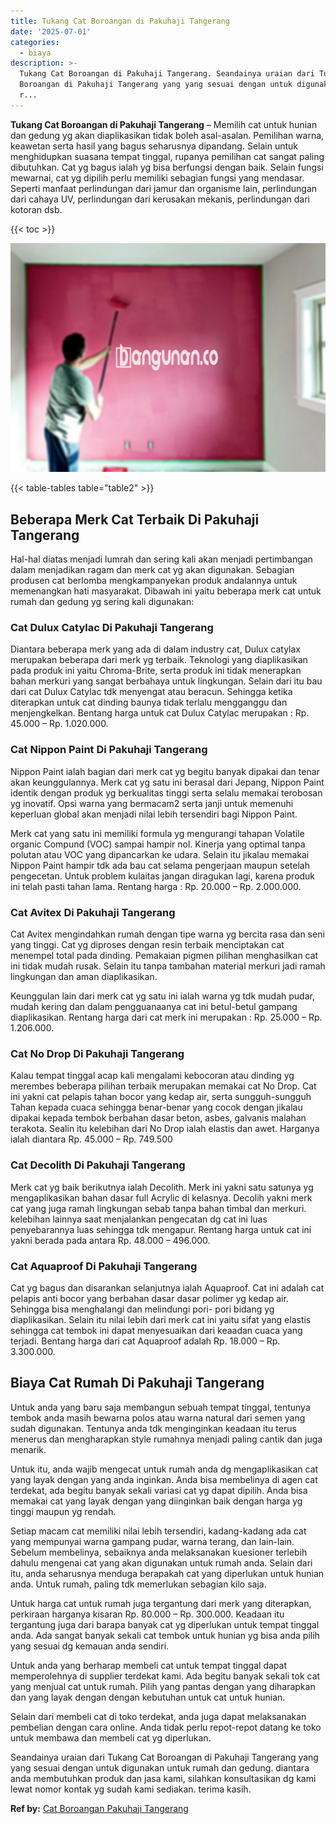 ```yaml
---
title: Tukang Cat Boroangan di Pakuhaji Tangerang
date: '2025-07-01'
categories:
  - biaya
description: >-
  Tukang Cat Boroangan di Pakuhaji Tangerang. Seandainya uraian dari Tukang Cat
  Boroangan di Pakuhaji Tangerang yang yang sesuai dengan untuk digunakan untuk
  r...
---
```


**Tukang Cat Boroangan di Pakuhaji Tangerang** – Memilih cat untuk hunian dan gedung yg akan diaplikasikan tidak boleh asal-asalan. Pemilihan warna, keawetan serta hasil yang bagus seharusnya dipandang. Selain untuk menghidupkan suasana tempat tinggal, rupanya pemilihan cat sangat paling dibutuhkan. Cat yg bagus ialah yg bisa berfungsi dengan baik. Selain fungsi mewarnai, cat yg dipilih perlu memiliki sebagian fungsi yang mendasar. Seperti manfaat perlindungan dari jamur dan organisme lain, perlindungan dari cahaya UV, perlindungan dari kerusakan mekanis, perlindungan dari kotoran dsb.

{{< toc >}}

![Tukang Cat Boroangan di Pakuhaji Tangerang](/images/jasa-cat-murah40.png)

{{< table-tables table="table2" >}}

## Beberapa Merk Cat Terbaik Di Pakuhaji Tangerang

Hal-hal diatas menjadi lumrah dan sering kali akan menjadi pertimbangan dalam menjadikan ragam dan merk cat yg akan digunakan. Sebagian produsen cat berlomba mengkampanyekan produk andalannya untuk memenangkan hati masyarakat. Dibawah ini yaitu beberapa merk cat untuk rumah dan gedung yg sering kali digunakan:

### Cat Dulux Catylac Di Pakuhaji Tangerang

Diantara beberapa merk yang ada di dalam industry cat, Dulux catylax merupakan beberapa dari merk yg terbaik. Teknologi yang diaplikasikan pada produk ini yaitu Chroma-Brite, serta produk ini tidak menerapkan bahan merkuri yang sangat berbahaya untuk lingkungan. Selain dari itu bau dari cat Dulux Catylac tdk menyengat atau beracun. Sehingga ketika diterapkan untuk cat dinding baunya tidak terlalu mengganggu dan menjengkelkan. Bentang harga untuk cat Dulux Catylac merupakan : Rp. 45.000 – Rp. 1.020.000.

### Cat Nippon Paint Di Pakuhaji Tangerang

Nippon Paint ialah bagian dari merk cat yg begitu banyak dipakai dan tenar akan keunggulannya. Merk cat yg satu ini berasal dari Jepang, Nippon Paint identik dengan produk yg berkualitas tinggi serta selalu memakai terobosan yg inovatif. Opsi warna yang bermacam2 serta janji untuk memenuhi keperluan global akan menjadi nilai lebih tersendiri bagi Nippon Paint.

Merk cat yang satu ini memiliki formula yg mengurangi tahapan Volatile organic Compund (VOC) sampai hampir nol. Kinerja yang optimal tanpa polutan atau VOC yang dipancarkan ke udara. Selain itu jikalau memakai Nippon Paint hampir tdk ada bau cat selama pengerjaan maupun setelah pengecetan. Untuk problem kulaitas jangan diragukan lagi, karena produk ini telah pasti tahan lama. Rentang harga : Rp. 20.000 – Rp. 2.000.000.

### Cat Avitex Di Pakuhaji Tangerang

Cat Avitex mengindahkan rumah dengan tipe warna yg bercita rasa dan seni yang tinggi. Cat yg diproses dengan resin terbaik menciptakan cat menempel total pada dinding. Pemakaian pigmen pilihan menghasilkan cat ini tidak mudah rusak. Selain itu tanpa tambahan material merkuri jadi ramah lingkungan dan aman diaplikasikan.

Keunggulan lain dari merk cat yg satu ini ialah warna yg tdk mudah pudar, mudah kering dan dalam pengguanaanya cat ini betul-betul gampang diaplikasikan. Rentang harga dari cat merk ini merupakan : Rp. 25.000 – Rp. 1.206.000.

### Cat No Drop Di Pakuhaji Tangerang

Kalau tempat tinggal acap kali mengalami kebocoran atau dinding yg merembes beberapa pilihan terbaik merupakan memakai cat No Drop. Cat ini yakni cat pelapis tahan bocor yang kedap air, serta sungguh-sungguh Tahan kepada cuaca sehingga benar-benar yang cocok dengan jikalau dipakai kepada tembok berbahan dasar beton, asbes, galvanis malahan terakota. Sealin itu kelebihan dari No Drop ialah elastis dan awet. Harganya ialah diantara Rp. 45.000 – Rp. 749.500

### Cat Decolith Di Pakuhaji Tangerang

Merk cat yg baik berikutnya ialah Decolith. Merk ini yakni satu satunya yg mengaplikasikan bahan dasar full Acrylic di kelasnya. Decolih yakni merk cat yang juga ramah lingkungan sebab tanpa bahan timbal dan merkuri. kelebihan lainnya saat menjalankan pengecatan dg cat ini luas penyebarannya luas sehingga tdk mengapur. Rentang harga untuk cat ini yakni berada pada antara Rp. 48.000 – 496.000.

### Cat Aquaproof Di Pakuhaji Tangerang

Cat yg bagus dan disarankan selanjutnya ialah Aquaproof. Cat ini adalah cat pelapis anti bocor yang berbahan dasar dasar polimer yg kedap air. Sehingga bisa menghalangi dan melindungi pori- pori bidang yg diaplikasikan. Selain itu nilai lebih dari merk cat ini yaitu sifat yang elastis sehingga cat tembok ini dapat menyesuaikan dari keaadan cuaca yang terjadi. Bentang harga dari cat Aquaproof adalah Rp. 18.000 – Rp. 3.300.000.

## Biaya Cat Rumah Di Pakuhaji Tangerang

Untuk anda yang baru saja membangun sebuah tempat tinggal, tentunya tembok anda masih bewarna polos atau warna natural dari semen yang sudah digunakan. Tentunya anda tdk menginginkan keadaan itu terus menerus dan mengharapkan style rumahnya menjadi paling cantik dan juga menarik.

Untuk itu, anda wajib mengecat untuk rumah anda dg mengaplikasikan cat yang layak dengan yang anda inginkan. Anda bisa membelinya di agen cat terdekat, ada begitu banyak sekali variasi cat yg dapat dipilih. Anda bisa memakai cat yang layak dengan yang diinginkan baik dengan harga yg tinggi maupun yg rendah.

Setiap macam cat memiliki nilai lebih tersendiri, kadang-kadang ada cat yang mempunyai warna gampang pudar, warna terang, dan lain-lain. Sebelum membelinya, sebaiknya anda melaksanakan kuesioner terlebih dahulu mengenai cat yang akan digunakan untuk rumah anda. Selain dari itu, anda seharusnya menduga berapakah cat yang diperlukan untuk hunian anda. Untuk rumah, paling tdk memerlukan sebagian kilo saja.

Untuk harga cat untuk rumah juga tergantung dari merk yang diterapkan, perkiraan harganya kisaran Rp. 80.000 – Rp. 300.000. Keadaan itu tergantung juga dari barapa banyak cat yg diperlukan untuk tempat tinggal anda. Ada sangat banyak sekali cat tembok untuk hunian yg bisa anda pilih yang sesuai dg kemauan anda sendiri.

Untuk anda yang berharap membeli cat untuk tempat tinggal dapat memperolehnya di supplier terdekat kami. Ada begitu banyak sekali tok cat yang menjual cat untuk rumah. Pilih yang pantas dengan yang diharapkan dan yang layak dengan dengan kebutuhan untuk cat untuk hunian.

Selain dari membeli cat di toko terdekat, anda juga dapat melaksanakan pembelian dengan cara online. Anda tidak perlu repot-repot datang ke toko untuk membawa dan membeli cat yg diperlukan.

Seandainya uraian dari Tukang Cat Boroangan di Pakuhaji Tangerang yang yang sesuai dengan untuk digunakan untuk rumah dan gedung. diantara anda membutuhkan produk dan jasa kami, silahkan konsultasikan dg kami lewat nomor kontak yg sudah kami sediakan. terima kasih.

**Ref by:** [Cat Boroangan Pakuhaji Tangerang](https://id.wikipedia.org/wiki/Cat)
